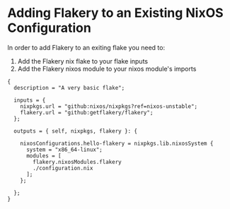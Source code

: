 # Adding Flakery to an Existing NixOS Configuration

In order to add Flakery to an exiting flake you need to:

1. Add the Flakery nix flake to your flake inputs
2. Add the Flakery nixos module to your nixos module's imports

```nix{6,9,14}
{
  description = "A very basic flake";

  inputs = {
    nixpkgs.url = "github:nixos/nixpkgs?ref=nixos-unstable";
    flakery.url = "github:getflakery/flakery";
  };

  outputs = { self, nixpkgs, flakery }: {

    nixosConfigurations.hello-flakery = nixpkgs.lib.nixosSystem {
      system = "x86_64-linux";
      modules = [
        flakery.nixosModules.flakery
        ./configuration.nix
      ];
    };

  };
}
```